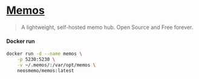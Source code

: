 # [Memos](https://usememos.com/)
> A lightweight, self-hosted memo hub. Open Source and Free forever.

#### Docker run
```sh
docker run -d --name memos \
    -p 5230:5230 \
    -v ~/.memos/:/var/opt/memos \
    neosmemo/memos:latest
```